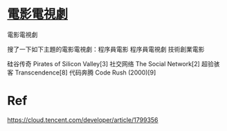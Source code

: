 # [電影電視劇](https://github.com/cutepig123/gitblog/issues/20)

電影電視劇

搜了一下如下主題的電影電視劇：程序員電影 程序員電視劇  技術創業電影

硅谷传奇 Pirates of Silicon Valley[3]
社交网络 The Social Network[2]
超验骇客 Transcendence[8]
代码奔腾 Code Rush (2000)[9]

# Ref

https://cloud.tencent.com/developer/article/1799356
